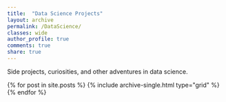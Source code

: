 ```yaml
---
title:  "Data Science Projects"
layout: archive
permalink: /DataScience/
classes: wide
author_profile: true
comments: true
share: true
---
```


Side projects, curiosities, and other adventures in data science. 

{% for post in site.posts %}
  {% include archive-single.html type="grid" %}
{% endfor %}

